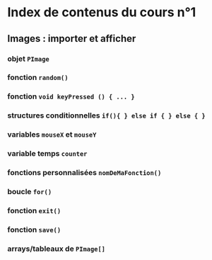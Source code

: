 # Index de contenus du cours n°1

## Images : importer et afficher
### objet `PImage`
### fonction `random()`
### fonction `void keyPressed () { ... }`
### structures conditionnelles `if(){ } else if { } else { }`
### variables `mouseX` et `mouseY`
### variable temps `counter`
### fonctions personnalisées `nomDeMaFonction()`
### boucle `for()`
### fonction `exit()`
### fonction `save()`
### arrays/tableaux de `PImage[]`